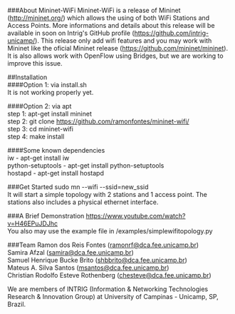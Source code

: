 ###About Mininet-WiFi
Mininet-WiFi is a release of Mininet (http://mininet.org/) which allows the using of both WiFi Stations and Access Points. More informations and details about this release will be available in soon on Intrig's GitHub profile (https://github.com/intrig-unicamp/). This release only add wifi features and you may work with Mininet like the oficial Mininet release (https://github.com/mininet/mininet). It is also allows work with OpenFlow using Bridges, but we are working to improve this issue.        

##Installation  
####Option 1: via install.sh  
It is not working properly yet.    
  
####Option 2: via apt  
step 1: apt-get install mininet  
step 2: git clone https://github.com/ramonfontes/mininet-wifi/  
step 3: cd mininet-wifi  
step 4: make install  

####Some known dependencies  
iw - apt-get install iw  
python-setuptools - apt-get install python-setuptools  
hostapd - apt-get install hostapd  

###Get Started
sudo mn --wifi --ssid=new_ssid  
It will start a simple topology with 2 stations and 1 access point. The stations also includes a physical ethernet interface.

###A Brief Demonstration
https://www.youtube.com/watch?v=H46EPuJDJhc  
You also may use the example file in /examples/simplewifitopology.py

###Team
Ramon dos Reis Fontes (ramonrf@dca.fee.unicamp.br)  
Samira Afzal (samira@dca.fee.unicamp.br)  
Samuel Henrique Bucke Brito (shbbrito@dca.fee.unicamp.br)  
Mateus A. Silva Santos (msantos@dca.fee.unicamp.br)  
Christian Rodolfo Esteve Rothenberg (chesteve@dca.fee.unicamp.br)  

We are members of INTRIG (Information & Networking Technologies Research & Innovation Group) at University of Campinas - Unicamp, SP, Brazil.


